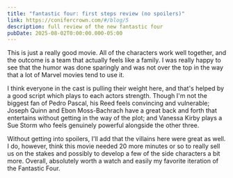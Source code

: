 ```yaml
---
title: "fantastic four: first steps review (no spoilers)"
link: https://conifercrown.com/#/blog/5
description: full review of the new fantastic four
pubDate: 2025-08-02T0:00:00.000-05:00
---
```


This is just a really good movie. All of the characters work well together, and the outcome is a team that actually feels like a family. I was really happy to see that the humor was done sparingly and was not over the top in the way that a lot of Marvel movies tend to use it.

I think everyone in the cast is pulling their weight here, and that's helped by a good script which plays to each actors strength. Though I'm not the biggest fan of Pedro Pascal, his Reed feels convincing and vulnerable; Joseph Quinn and Ebon Moss-Bachrach have a great back and forth that entertains without getting in the way of the plot; and Vanessa Kirby plays a Sue Storm who feels genuinely powerful alongside the other three.

Without getting into spoilers, I'll add that the villains here were great as well. I do, however, think this movie needed 20 more minutes or so to really sell us on the stakes and possibly to develop a few of the side characters a bit more. Overall, absolutely worth a watch and easily my favorite iteration of the Fantastic Four.
